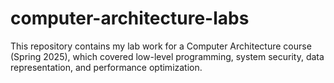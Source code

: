 # computer-architecture-labs
This repository contains my lab work for a Computer Architecture course (Spring 2025), which covered low-level programming, system security, data representation, and performance optimization.
